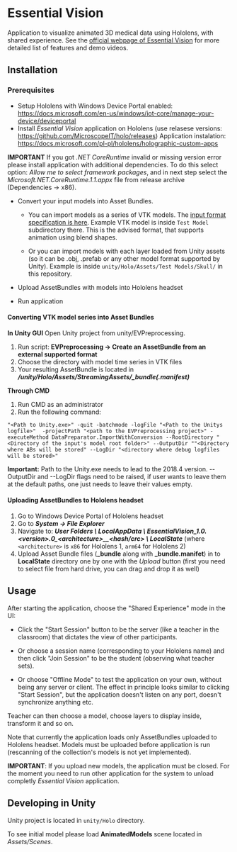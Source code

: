 # Essential Vision

Application to visualize animated 3D medical data using Hololens, with shared experience. See the [official webpage of Essential Vision](https://www.essential-vision.org/) for more detailed list of features and demo videos.

## Installation

### Prerequisites
  * Setup Hololens with Windows Device Portal enabled: https://docs.microsoft.com/en-us/windows/iot-core/manage-your-device/deviceportal
  * Install _Essential Vision_ application on Hololens (use relasese versions: https://github.com/MicroscopeIT/holo/releases)
    Application instalation: https://docs.microsoft.com/pl-pl/hololens/holographic-custom-apps

  **IMPORTANT**
      If you got *.NET CoreRuntime* invalid or missing version error please install application with additional dependencies. To do this select option: *Allow me to select framework packages*, and in next step select the *Microsoft.NET.CoreRuntime.1.1.appx* file from release archive (Dependencies -> x86).

  * Convert your input models into Asset Bundles.

      * You can import models as a series of VTK models. The [input format specification is here](https://github.com/MicroscopeIT/holo/tree/master/Input%20documentation). Example VTK model is inside `Test Model` subdirectory there. This is the advised format, that supports animation using blend shapes.

      * Or you can import models with each layer loaded from Unity assets (so it can be .obj, .prefab or any other model format supported by Unity). Example is inside `unity/Holo/Assets/Test Models/Skull/` in this repository.

  * Upload AssetBundles with models into Hololens headset
  * Run application

#### Converting VTK model series into Asset Bundles

**In Unity GUI**
Open Unity project from unity/EVPreprocessing.

1. Run script: **EVPreprocessing -> Create an AssetBundle from an external supported format**
2. Choose the directory with model time series in VTK files
3. Your resulting AssetBundle is located in _**<repository location>/unity/Holo/Assets/StreamingAssets/<name of converted directory>\_bundle(.manifest)**_

**Through CMD**
1. Run CMD as an administrator
2. Run the following command: 
```
"<Path to Unity.exe>" -quit -batchmode -logFile "<Path to the Unitys logfile>"  -projectPath "<path to the EVPreprocessing project>" -executeMethod DataPreparator.ImportWithConversion --RootDirectory "<Directory of the input's model root folder>" --OutputDir ""<Directory where ABs will be stored" --LogDir "<directory where debug logfiles will be stored>"
```

**Important:** Path to the Unity.exe needs to lead to the 2018.4 version. --OutputDir and --LogDir flags need to be raised, if user wants to leave them at the default paths, one just needs to leave their values empty.

#### Uploading AssetBundles to Hololens headset

1. Go to Windows Device Portal of Hololens headset
2. Go to _**System -> File Explorer**_
3. Navigate to: _**User Folders \ LocalAppData \ EssentialVision\_1.0.\<version>.0\_\<architecture>\_\_<hash/crc> \ LocalState**_ (where `<architecture>` is `x86` for Hololens 1, `arm64` for Hololens 2)
4. Upload Asset Bundle files (**\_bundle** along with **\_bundle.manifet**) in to **LocalState** directory one by one with the *Upload* button (first you need to select file from hard drive, you can drag and drop it as well)

## Usage

After starting the application, choose the "Shared Experience" mode in the UI:

- Click the "Start Session" button to be the server (like a teacher in the classroom) that dictates the view of other participants.

- Or choose a session name (corresponding to your Hololens name) and then click "Join Session" to be the student (observing  what teacher sets).

- Or choose "Offline Mode" to test the application on your own, without being any server or client. The effect in principle looks similar to clicking "Start Session", but the application doesn't listen on any port, doesn't synchronize anything etc.

Teacher can then choose a model, choose layers to display inside, transform it and so on.

Note that currently the application loads only AssetBundles uploaded to Hololens headset. Models must be uploaded before application is run (rescanning of the collection's models is not yet implemented).

**IMPORTANT**: If you upload new models, the application must be closed. For the moment you need to run other application for the system to unload completly _Essential Vision_ application.

## Developing in Unity

Unity project is located in `unity/Holo` directory.

To see initial model please load **AnimatedModels** scene located in *Assets/Scenes*.
